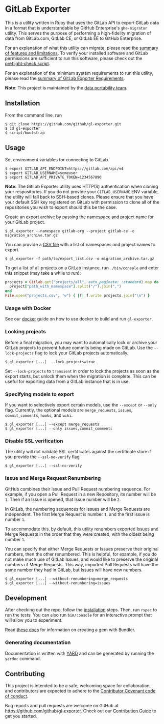 # GitLab Exporter

This is a utility written in Ruby that uses the GitLab API to export GitLab data in a format that is understandable by GitHub Enterprise's `ghe-migrator` utility. This serves the purpose of performing a high-fidelity migration of data from GitLab.com, GitLab CE, or GitLab EE to GitHub Enterprise.

For an explanation of what this utility can migrate, please read the [summary of features and limitations](docs/Features.md). To verify your installed software and GitLab permissions are sufficient to run this software, please check out the [preflight-check script](preflight-scripts/).

For an explanation of the minimum system requirements to run this utility, please read the [summary of GitLab Exporter Requirements](docs/Requirements.md).

**Note**: This project is maintained by the [data portability team](https://github.com/github/data-portability).

## Installation

From the command line, run

    $ git clone https://github.com/github/gl-exporter.git
    $ cd gl-exporter
    $ script/bootstrap

## Usage

Set environment variables for connecting to GitLab.

    $ export GITLAB_API_ENDPOINT=https://gitlab.com/api/v4
    $ export GITLAB_USERNAME=someuser
    $ export GITLAB_API_PRIVATE_TOKEN=1234567890

**Note:** The GitLab Exporter utility uses HTTP(S) authentication when cloning your respositories. If you do not provide your `GITLAB_USERNAME` ENV variable, the utility will fall back to SSH-based clones. Please ensure that you have your default SSH key registered on GitLab with permission to clone all of the repositories you wish to export should this be the case.

Create an export archive by passing the namespace and project name for your GitLab project.

    $ gl_exporter --namespace gitlab-org --project gitlab-ce -o migration_archive.tar.gz

You can provide a [CSV file](./spec/fixtures/export_list.csv) with a list of namespaces and project names to export.

    $ gl_exporter -f path/to/export_list.csv -o migration_archive.tar.gz

To get a list of all projects on a GitLab instance, run `./bin/console` and enter this snippet (may take a while to run):

```ruby
projects = Gitlab.get("projects/all", auto_paginate: :standard).map do |project|
  project["path_with_namespace"].split("/").join(",")
end
File.open("projects.csv", "w") { |f| f.write projects.join("\n") }
```

### Usage with Docker

See our [docker](docs/Docker.md) guide on how to use docker to build and run `gl-exporter`.

### Locking projects

Before a final migration, you may want to automatically lock or archive your GitLab projects to prevent future commits being made on GitLab. Use the `--lock-projects` flag to lock your GitLab projects automatically.

    $ gl_exporter [...]  --lock-projects=true

Set `--lock-projects` to `transient` in order to lock the projects as soon as the export starts, but unlock them when the migration is complete. This can be useful for exporting data from a GitLab instance that is in use.

### Specifying models to export

If you want to selectively export certain models, use the `--except` or `--only` flag. Currently, the optional models are `merge_requests`, `issues`, `commit_comments`, `hooks`, and `wiki`.

    $ gl_exporter [...] --except merge_requests
    $ gl_exporter [...] --only issues,commit_comments

### Disable SSL verification

The utility will not validate SSL certificates against the certificate store if you provide the `--ssl-no-verify` flag

    $ gl_exporter [...] --ssl-no-verify

### Issue and Merge Request Renumbering

GitHub combines their Issue and Pull Request numbering sequence. For example, if you open a Pull Request in a new Repository, its number will be `1`. Then if an Issue is opened, that Issue number will be `2`.

In GitLab, the numbering sequences for Issues and Merge Requests are independent. The first Merge Request is number `1`, and the first Issue is number `1`.

To accommodate this, by default, this utility renumbers exported Issues and Merge Requests in the order that they were created, with the oldest being number `1`.

You can specify that either Merge Requests or Issues preserve their original numbers, then the other renumbered. This is helpful, for example, if you do not make much use of GitLab Issues, and would like to preserve the original numbers of Merge Requests. This way, imported Pull Requests will have the same number they had in GitLab, but Issues will have new numbers.

    $ gl_exporter [...] --without-renumbering=merge_requests
    $ gl_exporter [...] --without-renumbering=issues

## Development

After checking out the repo, follow the [installation](#installation) steps. Then, run `rspec` to run the tests. You can also run `bin/console` for an interactive prompt that will allow you to experiment.

Read [these docs](https://bundler.io/guides/creating_gem.html) for information on creating a gem with Bundler.

### Generating documentation

Documentation is written with [YARD](http://yardoc.org/) and can be generated by running the `yardoc` command.

## Contributing

This project is intended to be a safe, welcoming space for collaboration, and contributors are expected to adhere to the [Contributor Covenant code of conduct](CODE_OF_CONDUCT.md).

Bug reports and pull requests are welcome on GitHub at https://github.com/github/gl-exporter. Check out our [Contribution Guide](CONTRIBUTING.md) to get you started.  

